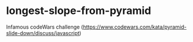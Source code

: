# longest-slope-from-pyramid
Infamous codeWars challenge (https://www.codewars.com/kata/pyramid-slide-down/discuss/javascript)
